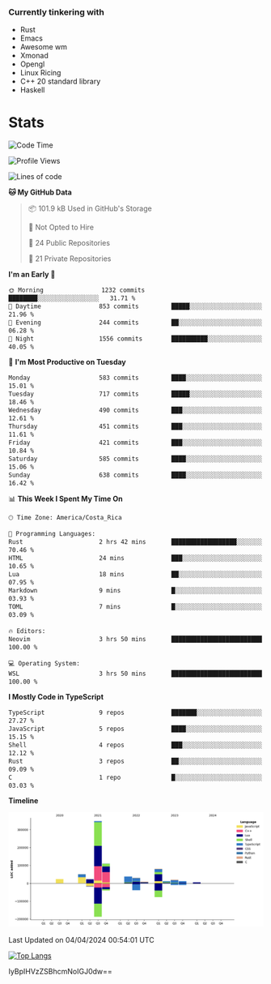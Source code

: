 ### Currently tinkering with
 - Rust
 - Emacs
 - Awesome wm
 - Xmonad
 - Opengl
 - Linux Ricing
 - C++ 20 standard library
 - Haskell

# Stats
<!--START_SECTION:waka-->
![Code Time](http://img.shields.io/badge/Code%20Time-856%20hrs%2057%20mins-blue)

![Profile Views](http://img.shields.io/badge/Profile%20Views-0-blue)

![Lines of code](https://img.shields.io/badge/From%20Hello%20World%20I%27ve%20Written-755.1%20thousand%20lines%20of%20code-blue)

**🐱 My GitHub Data** 

> 📦 101.9 kB Used in GitHub's Storage 
 > 
> 🚫 Not Opted to Hire
 > 
> 📜 24 Public Repositories 
 > 
> 🔑 21 Private Repositories 
 > 
**I'm an Early 🐤** 

```text
🌞 Morning                1232 commits        ████████░░░░░░░░░░░░░░░░░   31.71 % 
🌆 Daytime                853 commits         █████░░░░░░░░░░░░░░░░░░░░   21.96 % 
🌃 Evening                244 commits         ██░░░░░░░░░░░░░░░░░░░░░░░   06.28 % 
🌙 Night                  1556 commits        ██████████░░░░░░░░░░░░░░░   40.05 % 
```
📅 **I'm Most Productive on Tuesday** 

```text
Monday                   583 commits         ████░░░░░░░░░░░░░░░░░░░░░   15.01 % 
Tuesday                  717 commits         █████░░░░░░░░░░░░░░░░░░░░   18.46 % 
Wednesday                490 commits         ███░░░░░░░░░░░░░░░░░░░░░░   12.61 % 
Thursday                 451 commits         ███░░░░░░░░░░░░░░░░░░░░░░   11.61 % 
Friday                   421 commits         ███░░░░░░░░░░░░░░░░░░░░░░   10.84 % 
Saturday                 585 commits         ████░░░░░░░░░░░░░░░░░░░░░   15.06 % 
Sunday                   638 commits         ████░░░░░░░░░░░░░░░░░░░░░   16.42 % 
```


📊 **This Week I Spent My Time On** 

```text
🕑︎ Time Zone: America/Costa_Rica

💬 Programming Languages: 
Rust                     2 hrs 42 mins       ██████████████████░░░░░░░   70.46 % 
HTML                     24 mins             ███░░░░░░░░░░░░░░░░░░░░░░   10.65 % 
Lua                      18 mins             ██░░░░░░░░░░░░░░░░░░░░░░░   07.95 % 
Markdown                 9 mins              █░░░░░░░░░░░░░░░░░░░░░░░░   03.93 % 
TOML                     7 mins              █░░░░░░░░░░░░░░░░░░░░░░░░   03.09 % 

🔥 Editors: 
Neovim                   3 hrs 50 mins       █████████████████████████   100.00 % 

💻 Operating System: 
WSL                      3 hrs 50 mins       █████████████████████████   100.00 % 
```

**I Mostly Code in TypeScript** 

```text
TypeScript               9 repos             ███████░░░░░░░░░░░░░░░░░░   27.27 % 
JavaScript               5 repos             ████░░░░░░░░░░░░░░░░░░░░░   15.15 % 
Shell                    4 repos             ███░░░░░░░░░░░░░░░░░░░░░░   12.12 % 
Rust                     3 repos             ██░░░░░░░░░░░░░░░░░░░░░░░   09.09 % 
C                        1 repo              █░░░░░░░░░░░░░░░░░░░░░░░░   03.03 % 
```



**Timeline**

![Lines of Code chart](https://raw.githubusercontent.com/PandeCode/PandeCode/main/assets/bar_graph.png)


 Last Updated on 04/04/2024 00:54:01 UTC
<!--END_SECTION:waka-->
<!-- 
[![PandeCode's GitHub stats](https://github-readme-stats.vercel.app/api?username=PandeCode&theme=dracula&hide_border=true&show_icons=true)](https://github.com/anuraghazra/github-readme-stats)
-->
[![Top Langs](https://github-readme-stats.vercel.app/api/top-langs/?username=PandeCode&layout=compact&theme=dracula&hide_border=true)](https://github.com/anuraghazra/github-readme-stats)

IyBpIHVzZSBhcmNoIGJ0dw==
